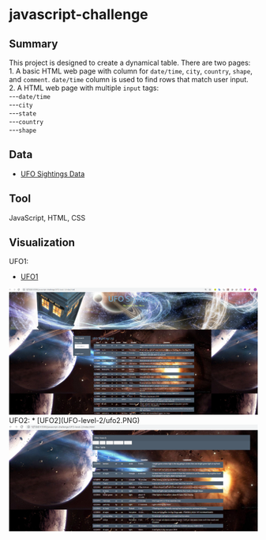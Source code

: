 # javascript-challenge

## Summary ##
This project is designed to create a dynamical table. 
There are two pages:<br>
    1. A basic HTML web page with column for `date/time`,  `city`, `country`, `shape`, and `comment`.
       `date/time` column is used to find rows that match user input.
    <br>2. A HTML web page with multiple `input` tags:
        <br>---`date/time`
        <br>---`city`
        <br>---`state`
        <br>---`country`
        <br>---`shape`
## Data ##
* [UFO Sightings Data](UFO-level-1/static/js/data.js)
## Tool ##
JavaScript, HTML, CSS
## Visualization ##
UFO1:
* [UFO1](UFO-level-1/ufo1.PNG)
<img src="UFO-level-1/ufo1.PNG">
UFO2:
* [UFO2](UFO-level-2/ufo2.PNG)
<img src="UFO-level-2/ufo2.PNG">